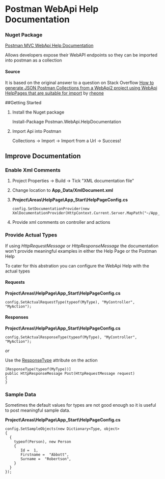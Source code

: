 Postman WebApi Help Documentation
================================

### Nuget Package
[Postman MVC WebApi Help Documentation](https://www.nuget.org/packages/Postman.WebApi.HelpDocumentation)

Allows developers expose their WebAPI endpoints so they can be imported into postman as a collection

#### Source 
It is based on the original answer to a question on Stack Overflow
[How to generate JSON Postman Collections from a WebApi2 project using WebApi HelpPages that are suitable for import](http://stackoverflow.com/questions/23158379/how-to-generate-json-postman-collections-from-a-webapi2-project-using-webapi-hel) by [rheone](http://stackoverflow.com/users/1090923/rheone)

##Getting Started

1) Install the Nuget package

    Install-Package Postman.WebApi.HelpDocumentation

2) Import Api into Postman

    Collections -> Import -> Import from a Url -> Success!

## Improve Documentation
### Enable Xml Comments
1.  Project Properties -> Build -> Tick "XML documentation file"
2.  Change location to **App_Data/XmlDocument.xml**
3.  **Project\Areas\HelpPage\App_Start\HelpPageConfig.cs**

    	config.SetDocumentationProvider(new XmlDocumentationProvider(HttpContext.Current.Server.MapPath("~/App_Data/XmlDocument.xml")));

5. Provide xml comments on controller and actions

### Provide Actual Types 
If using *HttpRequestMessage* or *HttpResponseMessage* the documentation won't provide meaningful examples in either the Help Page or the Postman Help

To cater for this abstration you can configure the WebApi Help with the actual types

#### Requests
**Project\Areas\HelpPage\App_Start\HelpPageConfig.cs**

    config.SetActualRequestType(typeof(MyType), "MyController", "MyAction");

#### Responses
**Project\Areas\HelpPage\App_Start\HelpPageConfig.cs**

    config.SetActualResponseType(typeof(MyType), "MyController", "MyAction");

*or*

Use the [ResponseType](http://msdn.microsoft.com/en-us/library/system.web.http.description.responsetypeattribute(v=vs.118).aspx) attribute on the action

    [ResponseType(typeof(MyType))]
    public HttpResponseMessage Post(HttpRequestMessage request)
    {
    }

### Sample Data
Sometimes the default values for types are not good enough so it is useful to post meaningful sample data.

**Project\Areas\HelpPage\App_Start\HelpPageConfig.cs**

    config.SetSampleObjects(new Dictionary<Type, object>
    {
      {
        typeof(Person), new Person
        {
           Id =  1,
           Firstname =  "Abbott",
           Surname =  "Robertson",
        }
      }
    });
